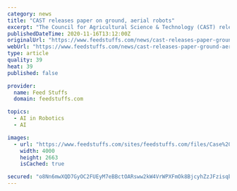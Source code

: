 ```yaml
---
category: news
title: "CAST releases paper on ground, aerial robots"
excerpt: "The Council for Agricultural Science & Technology (CAST) released a new paper titled, ”Ground and Aerial Robots for Agricultural Production: Opportunities and Challenges.” The paper discusses ground and aerial robots;"
publishedDateTime: 2020-11-16T13:12:00Z
originalUrl: "https://www.feedstuffs.com/news/cast-releases-paper-ground-aerial-robots"
webUrl: "https://www.feedstuffs.com/news/cast-releases-paper-ground-aerial-robots"
type: article
quality: 39
heat: 39
published: false

provider:
  name: Feed Stuffs
  domain: feedstuffs.com

topics:
  - AI in Robotics
  - AI

images:
  - url: "https://www.feedstuffs.com/sites/feedstuffs.com/files/Case%20IH_Concept%20Vehicle_1_0_0.jpg"
    width: 4000
    height: 2663
    isCached: true

secured: "o8Nn6mwXQD7GyOC2FUEyM7eBBctOARsww2kW4VrWPXFmOk8BjcyhZzJFzisqbQQgzRlGklRP9l+zggdCv8xJq8V2noQ51k2aLsrDH/P41VG47scax2Q/tqVC6osWhDcYY3XFBhiDmTDtpaVspVrcog7D1JyCe931ydcnXqHRLuEQejRBdzGWZt/MotCoRRb6EV3JsoZAWFj2gLNjUt8NNYK7e5NOepcz4IpiAvFfFOo4xxApC1cc+6zXoeZvOFfkYNwLtt9BfgPjXQZPMDJp7BhhHj5tEO8M62BW3/mGwsrA3SpYyEt5KvjVvcL4g9HYdpAgnMavuqwjotOvwd8c4L6PiLuSLwyHHf8KC6wh1xA=;8VsFI+IECTC+uvYRDeUrFQ=="
---
```


